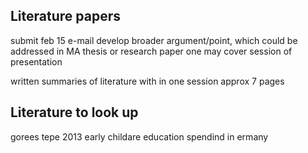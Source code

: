## Literature papers
submit feb 15 e-mail
develop broader argument/point, which could be addressed in MA thesis or research paper
one may cover session of presentation

written summaries of literature with in one session approx 7 pages

## Literature to look up
gorees tepe 2013 early childare education spendind in ermany